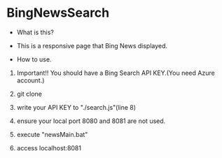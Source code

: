 # BingNewsSearch

- What is this?
 - This is a responsive page that Bing News displayed.

- How to use.
1. Important!!  You should have a Bing Search API KEY.(You need Azure account.)

2. git clone

3. write your API KEY to "./search.js"(line 8)

4. ensure your local port 8080 and 8081 are not used.

5. execute "newsMain.bat"

6. access localhost:8081
